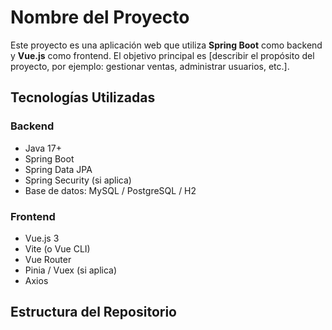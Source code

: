 # Nombre del Proyecto

Este proyecto es una aplicación web que utiliza **Spring Boot** como backend y **Vue.js** como frontend. El objetivo principal es [describir el propósito del proyecto, por ejemplo: gestionar ventas, administrar usuarios, etc.].

## Tecnologías Utilizadas

### Backend
- Java 17+
- Spring Boot
- Spring Data JPA
- Spring Security (si aplica)
- Base de datos: MySQL / PostgreSQL / H2

### Frontend
- Vue.js 3
- Vite (o Vue CLI)
- Vue Router
- Pinia / Vuex (si aplica)
- Axios

## Estructura del Repositorio

